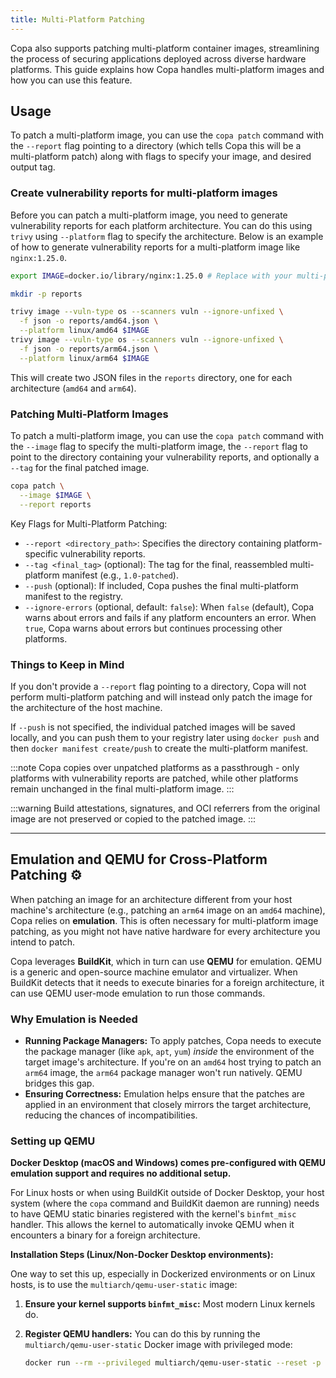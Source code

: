 ```yaml
---
title: Multi-Platform Patching
---
```


Copa also supports patching multi-platform container images, streamlining the process of securing applications deployed across diverse hardware platforms. This guide explains how Copa handles multi-platform images and how you can use this feature.

## Usage

To patch a multi-platform image, you can use the `copa patch` command with the `--report` flag pointing to a directory (which tells Copa this will be a multi-platform patch) along with flags to specify your image, and desired output tag.

### Create vulnerability reports for multi-platform images

Before you can patch a multi-platform image, you need to generate vulnerability reports for each platform architecture. You can do this using `trivy` using `--platform` flag to specify the architecture. Below is an example of how to generate vulnerability reports for a multi-platform image like `nginx:1.25.0`.

```bash
export IMAGE=docker.io/library/nginx:1.25.0 # Replace with your multi-platform image

mkdir -p reports

trivy image --vuln-type os --scanners vuln --ignore-unfixed \
  -f json -o reports/amd64.json \
  --platform linux/amd64 $IMAGE
trivy image --vuln-type os --scanners vuln --ignore-unfixed \
  -f json -o reports/arm64.json \
  --platform linux/arm64 $IMAGE
```

This will create two JSON files in the `reports` directory, one for each architecture (`amd64` and `arm64`).

### Patching Multi-Platform Images

To patch a multi-platform image, you can use the `copa patch` command with the `--image` flag to specify the multi-platform image, the `--report` flag to point to the directory containing your vulnerability reports, and optionally a `--tag` for the final patched image.

```bash
copa patch \
  --image $IMAGE \
  --report reports
```

Key Flags for Multi-Platform Patching:

- `--report <directory_path>`: Specifies the directory containing platform-specific vulnerability reports.
- `--tag <final_tag>` (optional): The tag for the final, reassembled multi-platform manifest (e.g., `1.0-patched`).
- `--push` (optional): If included, Copa pushes the final multi-platform manifest to the registry.
- `--ignore-errors` (optional, default: `false`): When `false` (default), Copa warns about errors and fails if any platform encounters an error. When `true`, Copa warns about errors but continues processing other platforms.

### Things to Keep in Mind

If you don't provide a `--report` flag pointing to a directory, Copa will not perform multi-platform patching and will instead only patch the image for the architecture of the host machine.

If `--push` is not specified, the individual patched images will be saved locally, and you can push them to your registry later using `docker push` and then `docker manifest create/push` to create the multi-platform manifest.

:::note
Copa copies over unpatched platforms as a passthrough - only platforms with vulnerability reports are patched, while other platforms remain unchanged in the final multi-platform image.
:::

:::warning
Build attestations, signatures, and OCI referrers from the original image are not preserved or copied to the patched image.
:::

---

## Emulation and QEMU for Cross-Platform Patching ⚙️

When patching an image for an architecture different from your host machine's architecture (e.g., patching an `arm64` image on an `amd64` machine), Copa relies on **emulation**. This is often necessary for multi-platform image patching, as you might not have native hardware for every architecture you intend to patch.

Copa leverages **BuildKit**, which in turn can use **QEMU** for emulation. QEMU is a generic and open-source machine emulator and virtualizer. When BuildKit detects that it needs to execute binaries for a foreign architecture, it can use QEMU user-mode emulation to run those commands.

### Why Emulation is Needed

- **Running Package Managers:** To apply patches, Copa needs to execute the package manager (like `apk`, `apt`, `yum`) _inside_ the environment of the target image's architecture. If you're on an `amd64` host trying to patch an `arm64` image, the `arm64` package manager won't run natively. QEMU bridges this gap.
- **Ensuring Correctness:** Emulation helps ensure that the patches are applied in an environment that closely mirrors the target architecture, reducing the chances of incompatibilities.

### Setting up QEMU

**Docker Desktop (macOS and Windows) comes pre-configured with QEMU emulation support and requires no additional setup.**

For Linux hosts or when using BuildKit outside of Docker Desktop, your host system  (where the `copa` command and BuildKit daemon are running) needs to have QEMU static binaries registered with the kernel's `binfmt_misc` handler. This allows the kernel to automatically invoke QEMU when it encounters a binary for a foreign architecture.

**Installation Steps (Linux/Non-Docker Desktop environments):**

One way to set this up, especially in Dockerized environments or on Linux hosts, is to use the `multiarch/qemu-user-static` image:

1. **Ensure your kernel supports `binfmt_misc`:** Most modern Linux kernels do.

2. **Register QEMU handlers:** You can do this by running the `multiarch/qemu-user-static` Docker image with privileged mode:

    ```bash
    docker run --rm --privileged multiarch/qemu-user-static --reset -p yes
    ```
